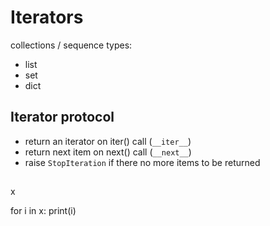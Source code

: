 # Iterators

collections / sequence types:

  - list
  - set
  - dict

## Iterator protocol

  - return an iterator on iter() call (`__iter__`)
  - return next item on next() call (`__next__`)
  - raise `StopIteration` if there no more items to be returned

## 

x

for i in x:
    print(i)